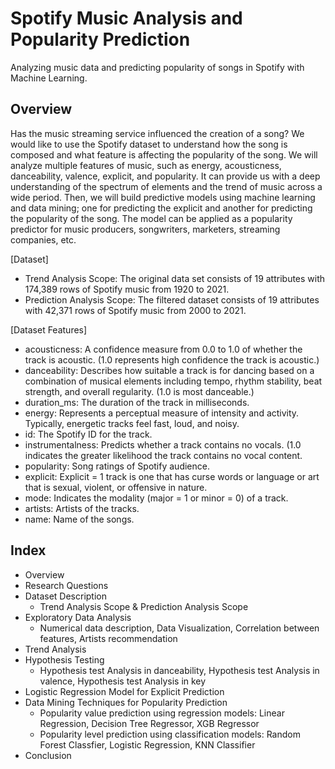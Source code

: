 # Spotify Music Analysis and Popularity Prediction
Analyzing music data and predicting popularity of songs in Spotify with Machine Learning.

## Overview
Has the music streaming service influenced the creation of a song? We would like to use the Spotify dataset to understand how the song is composed and what feature is affecting the popularity of the song.
We will analyze multiple features of music, such as energy, acousticness, danceability, valence, explicit, and popularity. It can provide us with a deep understanding of the spectrum of elements and the trend of music across a wide period. Then, we will build predictive models using machine learning and data mining; one for predicting the explicit and another for predicting the popularity of the song. The model can be applied as a popularity predictor for music producers, songwriters, marketers, streaming companies, etc.

[Dataset]

 - Trend Analysis Scope: The original data set consists of 19 attributes with 174,389 rows of Spotify music from 1920 to 2021.  
 - Prediction Analysis Scope: The filtered dataset consists of 19 attributes with 42,371 rows of Spotify music from 2000 to 2021.

[Dataset Features]
- acousticness: A confidence measure from 0.0 to 1.0 of whether the track is acoustic. (1.0 represents high confidence the track is acoustic.)
- danceability: Describes how suitable a track is for dancing based on a combination of musical elements including tempo, rhythm stability, beat strength, and overall regularity. (1.0 is most danceable.)
- duration_ms: The duration of the track in milliseconds.
- energy: Represents a perceptual measure of intensity and activity. Typically, energetic tracks feel fast, loud, and noisy.
- id: The Spotify ID for the track.
- instrumentalness: Predicts whether a track contains no vocals. (1.0 indicates the greater likelihood the track contains no vocal content.
- popularity: Song ratings of Spotify audience.
- explicit: Explicit = 1 track is one that has curse words or language or art that is sexual, violent, or offensive in nature.
- mode: Indicates the modality (major = 1 or minor = 0) of a track.
- artists: Artists of the tracks.
- name: Name of the songs.

## Index
* Overview
* Research Questions
* Dataset Description
  - Trend Analysis Scope & Prediction Analysis Scope
* Exploratory Data Analysis
  - Numerical data description, Data Visualization, Correlation between features, Artists recommendation
* Trend Analysis
* Hypothesis Testing
  - Hypothesis test Analysis in danceability, Hypothesis test Analysis in valence, Hypothesis test Analysis in key
* Logistic Regression Model for Explicit Prediction
* Data Mining Techniques for Popularity Prediction
  - Popularity value prediction using regression models: Linear Regression, Decision Tree Regressor, XGB Regressor
  - Popularity level prediction using classification models: Random Forest Classfier, Logistic Regression, KNN Classifier
* Conclusion

